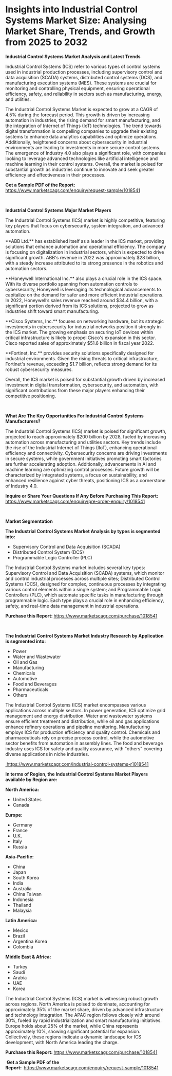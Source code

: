 <p><h1>Insights into Industrial Control Systems Market Size: Analysing Market Share, Trends, and Growth from 2025 to 2032</h1></p><p><strong>Industrial Control Systems Market Analysis and Latest Trends</strong></p>
<p><p>Industrial Control Systems (ICS) refer to various types of control systems used in industrial production processes, including supervisory control and data acquisition (SCADA) systems, distributed control systems (DCS), and manufacturing execution systems (MES). These systems are crucial for monitoring and controlling physical equipment, ensuring operational efficiency, safety, and reliability in sectors such as manufacturing, energy, and utilities.</p><p>The Industrial Control Systems Market is expected to grow at a CAGR of 4.5% during the forecast period. This growth is driven by increasing automation in industries, the rising demand for smart manufacturing, and the integration of Internet of Things (IoT) technologies. The trend towards digital transformation is compelling companies to upgrade their existing systems to enhance data analytics capabilities and optimize operations. Additionally, heightened concerns about cybersecurity in industrial environments are leading to investments in more secure control systems. The emergence of Industry 4.0 also plays a significant role, with companies looking to leverage advanced technologies like artificial intelligence and machine learning in their control systems. Overall, the market is poised for substantial growth as industries continue to innovate and seek greater efficiency and effectiveness in their processes.</p></p>
<p><strong>Get a Sample PDF of the Report:&nbsp;</strong> <a href="https://www.marketscagr.com/enquiry/request-sample/1018541?utm_campaign=3586&utm_medium=2&utm_source=Github&utm_content=ia&utm_term=16042025&utm_id=industrial-control-systems">https://www.marketscagr.com/enquiry/request-sample/1018541</a></p>
<p>&nbsp;</p>
<p><strong>Industrial Control Systems Major Market Players</strong></p>
<p><p>The Industrial Control Systems (ICS) market is highly competitive, featuring key players that focus on cybersecurity, system integration, and advanced automation. </p><p>**ABB Ltd.** has established itself as a leader in the ICS market, providing solutions that enhance automation and operational efficiency. The company is focusing on digitalization in industrial sectors, which is expected to drive significant growth. ABB's revenue in 2022 was approximately $28 billion, with a steady increase attributed to its strong presence in the robotics and automation sectors.</p><p>**Honeywell International Inc.** also plays a crucial role in the ICS space. With its diverse portfolio spanning from automation controls to cybersecurity, Honeywell is leveraging its technological advancements to capitalize on the demand for safer and more efficient industrial operations. In 2022, Honeywell’s sales revenue reached around $34.4 billion, with a significant portion derived from its ICS solutions, projected to grow as industries shift toward smart manufacturing.</p><p>**Cisco Systems, Inc.** focuses on networking hardware, but its strategic investments in cybersecurity for industrial networks position it strongly in the ICS market. The growing emphasis on securing IoT devices within critical infrastructure is likely to propel Cisco's expansion in this sector. Cisco reported sales of approximately $51.6 billion in fiscal year 2022.</p><p>**Fortinet, Inc.** provides security solutions specifically designed for industrial environments. Given the rising threats to critical infrastructure, Fortinet's revenue, exceeding $1.7 billion, reflects strong demand for its robust cybersecurity measures.</p><p>Overall, the ICS market is poised for substantial growth driven by increased investment in digital transformation, cybersecurity, and automation, with significant contributions from these major players enhancing their competitive positioning.</p></p>
<p>&nbsp;</p>
<p><strong>What Are The Key Opportunities For Industrial Control Systems Manufacturers?</strong></p>
<p><p>The Industrial Control Systems (ICS) market is poised for significant growth, projected to reach approximately $200 billion by 2028, fueled by increasing automation across manufacturing and utilities sectors. Key trends include the rise of the Industrial Internet of Things (IIoT), enhancing operational efficiency and connectivity. Cybersecurity concerns are driving investments in secure systems, while government initiatives promoting smart factories are further accelerating adoption. Additionally, advancements in AI and machine learning are optimizing control processes. Future growth will be characterized by integrated systems, a focus on sustainability, and enhanced resilience against cyber threats, positioning ICS as a cornerstone of Industry 4.0.</p></p>
<p><strong>Inquire or Share Your Questions If Any Before Purchasing This Report:</strong> <a href="https://www.marketscagr.com/enquiry/pre-order-enquiry/1018541?utm_campaign=3586&utm_medium=2&utm_source=Github&utm_content=ia&utm_term=16042025&utm_id=industrial-control-systems">https://www.marketscagr.com/enquiry/pre-order-enquiry/1018541</a></p>
<p>&nbsp;</p>
<p><strong>Market Segmentation</strong></p>
<p><strong>The Industrial Control Systems Market Analysis by types is segmented into:</strong></p>
<p><ul><li>Supervisory Control and Data Acquisition (SCADA)</li><li>Distributed Control System (DCS)</li><li>Programmable Logic Controller (PLC)</li></ul></p>
<p><p>The Industrial Control Systems market includes several key types: Supervisory Control and Data Acquisition (SCADA) systems, which monitor and control industrial processes across multiple sites; Distributed Control Systems (DCS), designed for complex, continuous processes by integrating various control elements within a single system; and Programmable Logic Controllers (PLC), which automate specific tasks in manufacturing through programmable logic. Each type plays a crucial role in enhancing efficiency, safety, and real-time data management in industrial operations.</p></p>
<p><strong>Purchase this Report:&nbsp;</strong><a href="https://www.marketscagr.com/purchase/1018541?utm_campaign=3586&utm_medium=2&utm_source=Github&utm_content=ia&utm_term=16042025&utm_id=industrial-control-systems">https://www.marketscagr.com/purchase/1018541</a></p>
<p>&nbsp;</p>
<p><strong>The Industrial Control Systems Market Industry Research by Application is segmented into:</strong></p>
<p><ul><li>Power</li><li>Water and Wastewater</li><li>Oil and Gas</li><li>Manufacturing</li><li>Chemicals</li><li>Automotive</li><li>Food and Beverages</li><li>Pharmaceuticals</li><li>Others</li></ul></p>
<p><p>The Industrial Control Systems (ICS) market encompasses various applications across multiple sectors. In power generation, ICS optimize grid management and energy distribution. Water and wastewater systems ensure efficient treatment and distribution, while oil and gas applications enhance refinery operations and pipeline monitoring. Manufacturing employs ICS for production efficiency and quality control. Chemicals and pharmaceuticals rely on precise process control, while the automotive sector benefits from automation in assembly lines. The food and beverage industry uses ICS for safety and quality assurance, with "others" covering diverse applications in niche industries.</p></p>
<p><a href="https://www.marketscagr.com/industrial-control-systems-r1018541?utm_campaign=3586&utm_medium=2&utm_source=Github&utm_content=ia&utm_term=16042025&utm_id=industrial-control-systems">&nbsp;https://www.marketscagr.com/industrial-control-systems-r1018541</a></p>
<p><strong>In terms of Region, the Industrial Control Systems Market Players available by Region are:</strong></p>
<p>
    <p> <strong> North America: </strong>
        <ul>
            <li>United States</li>
            <li>Canada</li>
        </ul>
        </p> 
    <p> <strong> Europe: </strong>
        <ul>
            <li>Germany</li>
            <li>France</li>
            <li>U.K.</li>
            <li>Italy</li>
            <li>Russia</li>
        </ul>
        </p> 
    <p> <strong> Asia-Pacific: </strong>
        <ul>
            <li>China</li>
            <li>Japan</li>
            <li>South Korea</li>
            <li>India</li>
            <li>Australia</li>
            <li>China Taiwan</li>
            <li>Indonesia</li>
            <li>Thailand</li>
            <li>Malaysia</li>
        </ul>
        </p> 
    <p> <strong> Latin America: </strong>
        <ul>
            <li>Mexico</li>
            <li>Brazil</li>
            <li>Argentina Korea</li>
            <li>Colombia</li>
        </ul>
        </p> 
    <p> <strong> Middle East & Africa: </strong>
        <ul>
            <li>Turkey</li>
            <li>Saudi</li>
            <li>Arabia</li>
            <li>UAE</li>
            <li>Korea</li>
        </ul>
    </p>
    </p>
<p><p>The Industrial Control Systems (ICS) market is witnessing robust growth across regions. North America is poised to dominate, accounting for approximately 35% of the market share, driven by advanced infrastructure and technology integration. The APAC region follows closely with around 30%, fueled by rapid industrialization and smart manufacturing initiatives. Europe holds about 25% of the market, while China represents approximately 10%, showing significant potential for expansion. Collectively, these regions indicate a dynamic landscape for ICS development, with North America leading the charge.</p></p>
<p><strong>Purchase this Report: </strong><a href="https://www.marketscagr.com/purchase/1018541?utm_campaign=3586&utm_medium=2&utm_source=Github&utm_content=ia&utm_term=16042025&utm_id=industrial-control-systems">https://www.marketscagr.com/purchase/1018541</a></p>
<p>&nbsp;<strong>Get a Sample PDF of the Report:&nbsp;&nbsp;</strong><a href="https://www.marketscagr.com/enquiry/request-sample/1018541?utm_campaign=3586&utm_medium=2&utm_source=Github&utm_content=ia&utm_term=16042025&utm_id=industrial-control-systems">https://www.marketscagr.com/enquiry/request-sample/1018541</a></p>
<p><strong></strong></p>
<p><p></p><p></p><p></p></p>